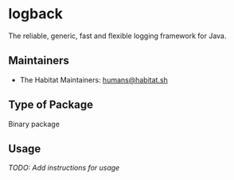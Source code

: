 # logback

The reliable, generic, fast and flexible logging framework for Java.

## Maintainers

* The Habitat Maintainers: <humans@habitat.sh>

## Type of Package

Binary package

## Usage

*TODO: Add instructions for usage*
